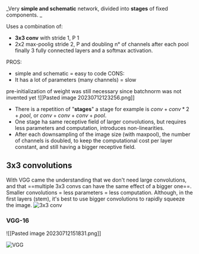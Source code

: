 _Very **simple and schematic** network, divided into **stages** of fixed components. _

Uses a combination of:
- **3x3 conv** with stride 1, P 1
- 2x2 max-poolig stride 2, P
and doubling n° of channels after each pool
finally 3 fully connected layers and a softmax activation.

PROS:
- simple and schematic = easy to code
CONS:
- It has a lot of parameters (many channels) = slow

pre-initialization of weight was still necessary since batchnorm was not invented yet
![[Pasted image 20230712123256.png]]
- There is a repetition of "**stages**"
	a stage for example is $conv+conv*2+pool$, or $conv+conv+conv+pool$.
- One stage ha same receptive field of larger convolutions, but requires less parameters and computation, introduces non-linearities.
- After each downsampling of the image size (with maxpool), the number of channels is doubled, to keep the computational cost per layer constant, and still having a bigger receptive field.


## 3x3 convolutions
With VGG came the understanding that we don't need large convolutions, and that ==multiple 3x3 convs can have the same effect of a bigger one==. 
Smaller convolutions = less parameters = less computation. 
Although, in the first layers (stem), it's best to use bigger convolutions to rapidly squeeze the image.
![3x3 conv](https://www.youtube.com/watch?v=V9ZYDCnItr0)
### VGG-16
![[Pasted image 20230712151831.png]]

![VGG](https://www.youtube.com/watch?v=YcmNIOyfdZQ)